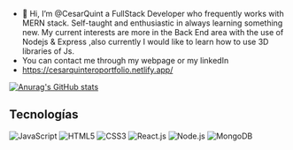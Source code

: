 
- 👋 Hi, I’m @CesarQuint a FullStack Developer who frequently works with MERN stack.
Self-taught and enthusiastic in always learning something new.
My current interests are more in the Back End area with the use of Nodejs & Express ,also currently I would like to learn how to use 3D libraries of Js.
- You can contact me through my webpage or my linkedIn
- https://cesarquinteroportfolio.netlify.app/

[![Anurag's GitHub stats](https://github-readme-stats.vercel.app/api?username=CesarQuint&show_icons=true&theme=vue-dark)](https://github.com/anuraghazra/github-readme-stats)

## Tecnologías

![JavaScript](https://img.shields.io/badge/-JavaScript-yellow)
![HTML5](https://img.shields.io/badge/-HTML5-orange)
![CSS3](https://img.shields.io/badge/-CSS3-blue)
![React.js](https://img.shields.io/badge/-React.js-blueviolet)
![Node.js](https://img.shields.io/badge/-Node.js-green)
![MongoDB](https://img.shields.io/badge/-MongoDB-brightgreen)

